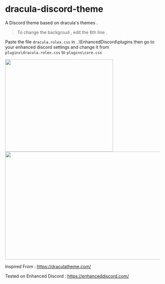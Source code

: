 # dracula-discord-theme
A Discord theme based on dracula's themes .
> To change the backgroud , edit the 6th line .

Paste the file  ``dracula.rolex.css``
in ..\EnhancedDiscord\plugins then go to your enhanced discord settings and change it from ``plugins\dracula.rolex.css`` to ``plugins\core.css``

<img src="https://i.imgur.com/djTsY9K.png" width="350" height="300"/>
<img src="https://i.imgur.com/T0J6gQr.png" width="600" height="350"/>

Inspired From : https://draculatheme.com/

Tested on Enhanced Discord : https://enhanceddiscord.com/
